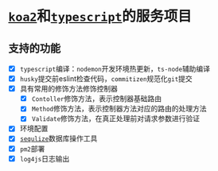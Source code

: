 # [`koa2`](https://koa.bootcss.com/)和[`typescript`]((https://www.tslang.cn/docs))的服务项目

## 支持的功能
- [x] `typescript`编译：`nodemon`开发环境热更新，`ts-node`辅助编译
- [x] `husky`提交前eslint检查代码，`commitizen`规范化`git`提交
- [x] 具有常用的修饰方法修饰控制器
  - [x] `Contoller`修饰方法，表示控制器基础路由
  - [x] `Method`修饰方法，表示控制器方法对应的路由的处理方法
  - [x] `Validate`修饰方法，在真正处理前对请求参数进行验证
- [x] 环境配置
- [x] [`sequlize`](https://www.sequelize.com.cn/)数据库操作工具
- [x] `pm2`部署
- [x] `log4js`日志输出 